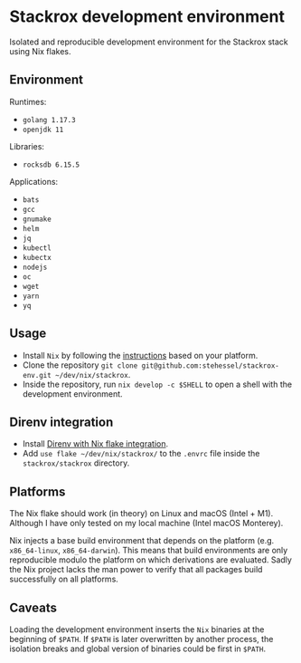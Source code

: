 # Stackrox development environment

Isolated and reproducible development environment for the Stackrox stack using Nix flakes.

## Environment

Runtimes:

* `golang 1.17.3`
* `openjdk 11`

Libraries:

* `rocksdb 6.15.5`

Applications:

* `bats`
* `gcc`
* `gnumake`
* `helm`
* `jq`
* `kubectl`
* `kubectx`
* `nodejs`
* `oc`
* `wget`
* `yarn`
* `yq`

## Usage

- Install `Nix` by following the [instructions](https://nixos.org/manual/nix/stable/installation/installing-binary.html) based on your platform.
- Clone the repository `git clone git@github.com:stehessel/stackrox-env.git ~/dev/nix/stackrox`.
- Inside the repository, run `nix develop -c $SHELL` to open a shell with the development environment.

## Direnv integration

- Install [Direnv with Nix flake integration](https://github.com/nix-community/nix-direnv).
- Add `use flake ~/dev/nix/stackrox/` to the `.envrc` file inside the `stackrox/stackrox` directory.

## Platforms

The Nix flake should work (in theory) on Linux and macOS (Intel + M1). Although I have only tested on
my local machine (Intel macOS Monterey).

Nix injects a base build environment that depends on the platform (e.g. `x86_64-linux`, `x86_64-darwin`).
This means that build environments are only reproducible modulo the platform on which derivations
are evaluated. Sadly the Nix project lacks the man power to verify that all packages build successfully
on all platforms.

## Caveats

Loading the development environment inserts the `Nix` binaries at the beginning of `$PATH`.
If `$PATH` is later overwritten by another process, the isolation breaks and global version
of binaries could be first in `$PATH`.
